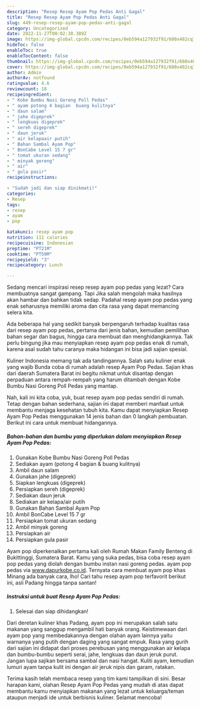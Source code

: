 ```yaml
---
description: "Resep Resep Ayam Pop Pedas Anti Gagal"
title: "Resep Resep Ayam Pop Pedas Anti Gagal"
slug: 449-resep-resep-ayam-pop-pedas-anti-gagal
category: Uncategorized
date: 2022-11-27T00:02:38.389Z
image: https://img-global.cpcdn.com/recipes/0eb594a127932f91/680x482cq70/resep-ayam-pop-pedas-foto-resep-utama.jpg
hideToc: false
enableToc: true
enableTocContent: false
thumbnail: https://img-global.cpcdn.com/recipes/0eb594a127932f91/680x482cq70/resep-ayam-pop-pedas-foto-resep-utama.jpg
cover: https://img-global.cpcdn.com/recipes/0eb594a127932f91/680x482cq70/resep-ayam-pop-pedas-foto-resep-utama.jpg
author: Admin
authorAv: notfound
ratingvalue: 4.6
reviewcount: 18
recipeingredient:
- " Kobe Bumbu Nasi Goreng Poll Pedas"
- " ayam potong 4 bagian  buang kulitnya"
- " daun salam"
- " jahe digeprek"
- " lengkuas digeprek"
- " sereh digeprek"
- " daun jeruk"
- " air kelapaair putih"
- " Bahan Sambal Ayam Pop"
- " BonCabe Level 15 7 gr"
- " tomat ukuran sedang"
- " minyak goreng"
- " air"
- " gula pasir"
recipeinstructions:

- "Sudah jadi dan siap dinikmati!"
categories:
- Resep
tags:
- resep
- ayam
- pop

katakunci: resep ayam pop 
nutrition: 111 calories
recipecuisine: Indonesian
preptime: "PT21M"
cooktime: "PT59M"
recipeyield: "3"
recipecategory: Lunch

---
```



Sedang mencari inspirasi resep resep ayam pop pedas yang lezat? Cara membuatnya sangat gampang. Tapi Jika salah mengolah maka hasilnya akan hambar dan bahkan tidak sedap. Padahal resep ayam pop pedas yang enak seharusnya memiliki aroma dan cita rasa yang dapat memancing selera kita.


Ada beberapa hal yang sedikit banyak berpengaruh terhadap kualitas rasa dari resep ayam pop pedas, pertama dari jenis bahan, kemudian pemilihan bahan segar dan bagus, hingga cara membuat dan menghidangkannya. Tak perlu bingung jika mau menyiapkan resep ayam pop pedas enak di rumah, karena asal sudah tahu caranya maka hidangan ini bisa jadi sajian spesial.

Kuliner Indonesia memang tak ada tandingannya. Salah satu kuliner enak yang wajib Bunda coba di rumah adalah resep Ayam Pop Pedas. Sajian khas dari daerah Sumatera Barat ini begitu nikmat untuk disantap dengan perpaduan antara rempah-rempah yang harum ditambah dengan Kobe Bumbu Nasi Goreng Poll Pedas yang mantap.


Nah, kali ini kita coba, yuk, buat resep ayam pop pedas sendiri di rumah. Tetap dengan bahan sederhana, sajian ini dapat memberi manfaat untuk membantu menjaga kesehatan tubuh kita. Kamu dapat menyiapkan Resep Ayam Pop Pedas menggunakan 14 jenis bahan dan 0 langkah pembuatan. Berikut ini cara untuk membuat hidangannya.

<!--inarticleads1-->

##### Bahan-bahan dan bumbu yang diperlukan dalam menyiapkan Resep Ayam Pop Pedas:

1. Gunakan  Kobe Bumbu Nasi Goreng Poll Pedas
1. Sediakan  ayam (potong 4 bagian &amp; buang kulitnya)
1. Ambil  daun salam
1. Gunakan  jahe (digeprek)
1. Siapkan  lengkuas (digeprek)
1. Persiapkan  sereh (digeprek)
1. Sediakan  daun jeruk
1. Sediakan  air kelapa/air putih
1. Gunakan  Bahan Sambal Ayam Pop
1. Ambil  BonCabe Level 15 7 gr
1. Persiapkan  tomat ukuran sedang
1. Ambil  minyak goreng
1. Persiapkan  air
1. Persiapkan  gula pasir


Ayam pop diperkenalkan pertama kali oleh Rumah Makan Family Benteng di Bukittinggi, Sumatera Barat. Kamu yang suka pedas, bisa coba resep ayam pop pedas yang diolah dengan bumbu instan nasi goreng pedas. ayam pop pedas via www.dapurkobe.co.id. Ternyata cara membuat ayam pop khas Minang ada banyak cara, lho! Cari tahu resep ayam pop terfavorit berikut ini, asli Padang hingga tanpa santan! 

<!--inarticleads2-->

##### Instruksi untuk buat Resep Ayam Pop Pedas:


1. Selesai dan siap dihidangkan!

Dari deretan kuliner khas Padang, ayam pop ini merupakan salah satu makanan yang sanggup mengambil hati banyak orang. Keistimewaan dari ayam pop yang membedakannya dengan olahan ayam lainnya yaitu warnanya yang putih dengan daging yang sangat empuk. Rasa yang gurih dari sajian ini didapat dari proses perebusan yang menggunakan air kelapa dan bumbu-bumbu seperti serai, jahe, lengkuas dan daun jeruk purut. Jangan lupa sajikan bersama sambal dan nasi hangat. Kuliti ayam, kemudian lumuri ayam tanpa kulit ini dengan air jeruk nipis dan garam, ratakan. 

Terima kasih telah membaca resep yang tim kami tampilkan di sini. Besar harapan kami, olahan Resep Ayam Pop Pedas yang mudah di atas dapat membantu kamu menyiapkan makanan yang lezat untuk keluarga/teman ataupun menjadi ide untuk berbisnis kuliner. Selamat mencoba!
